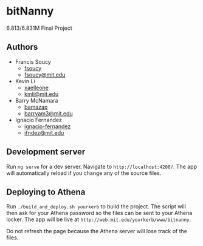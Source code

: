 # bitNanny

6.813/6.831M Final Project

## Authors

* Francis Soucy
  * [fsoucy](https://github.com/fsoucy)
  * [fsoucy@mit.edu](mailto:fsoucy@mit.edu?Subject=bitNanny)
* Kevin Li
  * [xaelleone](https://github.com/xaelleone)
  * [kmli@mit.edu](mailto:kmli@mit.edu?Subject=bitNanny)
* Barry McNamara
  * [bamazap](https://github.com/bamazap)
  * [barryam3@mit.edu](mailto:barryam3@mit.edu?Subject=bitNanny)
* Ignacio Fernandez
  * [ignacio-fernandez](https://github.com/ignacio-fernandez)
  * [ifndez@mit.edu](mailto:ifndez@mit.edu?Subject=bitNanny)

## Development server

Run `ng serve` for a dev server. Navigate to `http://localhost:4200/`. The app will automatically reload if you change any of the source files.

## Deploying to Athena
Run `./build_and_deploy.sh yourkerb` to build the project. The script will then ask for your Athena password so the files can be sent to your Athena locker. The app will be live at `http://web.mit.edu/yourkerb/www/bitnanny`.

Do not refresh the page because the Athena server will lose track of the files.
